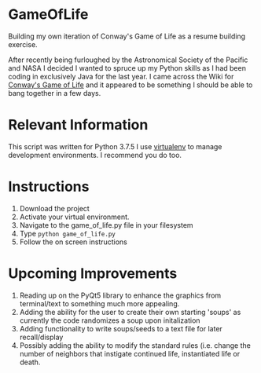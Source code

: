# GameOfLife
Building my own iteration of Conway's Game of Life as a resume building exercise.

After recently being furloughed by the Astronomical Society of the Pacific and NASA I decided I wanted to spruce up my Python skills as I had been coding in exclusively Java for the last year.  I came across the Wiki for [Conway's Game of Life](https://en.wikipedia.org/wiki/Conway%27s_Game_of_Life) and it appeared to be something I should be able to bang together in a few days.

# Relevant Information
This script was written for Python 3.7.5
I use [virtualenv](https://virtualenv.pypa.io/en/latest/) to manage development environments.  I recommend you do too.

# Instructions
1. Download the project
2. Activate your virtual environment.
3. Navigate to the game_of_life.py file in your filesystem
4. Type ```python game_of_life.py```
5. Follow the on screen instructions

# Upcoming Improvements
1. Reading up on the PyQt5 library to enhance the graphics from terminal/text to something much more appealing. 
2. Adding the ability for the user to create their own starting 'soups' as currently the code randomizes a soup upon initalization
3. Adding functionality to write soups/seeds to a text file for later recall/display
4. Possibly adding the ability to modify the standard rules (i.e. change the number of neighbors that instigate continued life, instantiated life or death.
